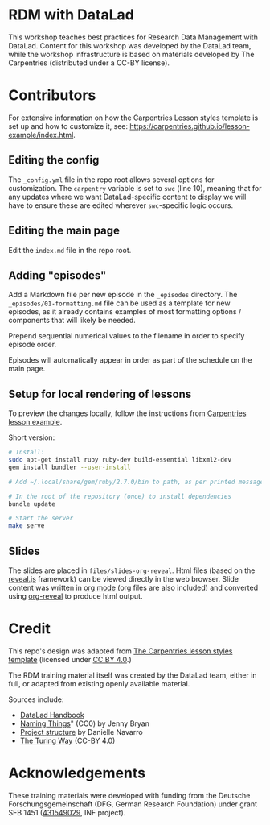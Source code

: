 RDM with DataLad
================

This workshop teaches best practices for Research Data Management with DataLad.
Content for this workshop was developed by the DataLad team,
while the workshop infrastructure is based on materials developed by The Carpentries (distributed under a CC-BY license).

Contributors
============

For extensive information on how the Carpentries Lesson styles template
is set up and how to customize it, see: https://carpentries.github.io/lesson-example/index.html.

## Editing the config

The `_config.yml` file in the repo root allows several options for customization.
The `carpentry` variable is set to `swc` (line 10), meaning that for any updates where
we want DataLad-specific content to display we will have to ensure these are edited wherever `swc`-specific logic occurs.

## Editing the main page

Edit the `index.md` file in the repo root.

## Adding "episodes"

Add a Markdown file per new episode in the `_episodes` directory.
The `_episodes/01-formatting.md` file can be used as a template for new
episodes, as it already contains examples of most formatting options / 
components that will likely be needed.

Prepend sequential numerical values to the filename in order to specify
episode order.

Episodes will automatically appear in order as part of the schedule on
the main page.

## Setup for local rendering of lessons

To preview the changes locally, follow the instructions from
[Carpentries lesson example](https://carpentries.github.io/lesson-example/setup.html).

Short version:

```bash
# Install:
sudo apt-get install ruby ruby-dev build-essential libxml2-dev
gem install bundler --user-install

# Add ~/.local/share/gem/ruby/2.7.0/bin to path, as per printed message

# In the root of the repository (once) to install dependencies
bundle update

# Start the server
make serve
```

## Slides

The slides are placed in `files/slides-org-reveal`.
Html files (based on the [reveal.js](https://revealjs.com/) framework) can be viewed directly in the web browser.
Slide content was written in [org mode](https://orgmode.org/) (org files are also included)
and converted using [org-reveal](https://github.com/yjwen/org-reveal) to produce html output.

Credit
======

This repo's design was adapted from
[The Carpentries lesson styles template](https://github.com/carpentries/styles/)
(licensed under [CC BY 4.0](https://creativecommons.org/licenses/by/4.0/).)

The RDM training material itself was created by the DataLad team,
either in full, or adapted from existing openly available material.

Sources include:
- [DataLad Handbook](https://handbook.datalad.org)
- [Naming Things](http://www2.stat.duke.edu/~rcs46/lectures_2015/01-markdown-git/slides/naming-slides/naming-slides.pdf)" (CC0) by Jenny Bryan
- [Project structure](https://slides.djnavarro.net/project-structure) by Danielle Navarro
- [The Turing Way](https://the-turing-way.netlify.app/) (CC-BY 4.0) 


Acknowledgements
================

These training materials were developed with funding from the Deutsche
Forschungsgemeinschaft (DFG, German Research Foundation) under grant SFB 1451
([431549029](https://gepris.dfg.de/gepris/projekt/431549029), INF project).
